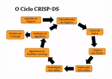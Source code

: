 <div align="center" >  
  <img height="180em" src="https://raw.githubusercontent.com/siquette/ds_producao/main/Captura%20de%20tela%20de%202024-04-06%2002-35-47.png"/>
  
</div>
